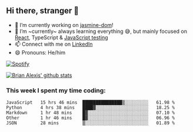 ## Hi there, stranger 👋

- 🔭 I’m currently working on [jasmine-dom](https://github.com/testing-library/jasmine-dom)!
- 🌱 I’m ~currently~ always learning everything 😅, but mainly focused on [React](https://courseit.com.ar/cursos/frontend-avanzado-2020), TypeScript & [JavaScript testing](https://testingjavascript.com/)
- 📫 Connect with me on [LinkedIn](https://www.linkedin.com/in/brian-alexis/)
- 😄 Pronouns: He/him

[![Spotify](https://novatorem-nine-beige.vercel.app/api/spotify)](https://open.spotify.com/user/21ttbyunhf56rp6soqidgfk2q)

[![Brian Alexis' github stats](https://github-readme-stats-sepia-two.vercel.app/api?username=brrianalexis&show_icons=true&hide_border=true?count_private=true)](https://github.com/brrianalexis/github-readme-stats)

### This week I spent my time coding:
<!--START_SECTION:waka-->
```text
JavaScript   15 hrs 46 mins  ███████████████▒░░░░░░░░░   61.98 % 
Python       4 hrs 38 mins   ████▓░░░░░░░░░░░░░░░░░░░░   18.25 % 
Markdown     1 hr 48 mins    █▓░░░░░░░░░░░░░░░░░░░░░░░   07.10 % 
Other        1 hr 46 mins    █▓░░░░░░░░░░░░░░░░░░░░░░░   06.96 % 
JSON         28 mins         ▒░░░░░░░░░░░░░░░░░░░░░░░░   01.89 % 
```
<!--END_SECTION:waka-->
